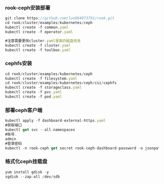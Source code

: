 ### rook-ceph安装部署

```javascript
git clone https://github.com/luo964973791/rook.git
cd rook/cluster/examples/kubernetes/ceph
kubectl create -f common.yaml
kubectl create -f operator.yaml

#注意需要更改cluster.yaml里面的磁盘信息
kubectl create -f cluster.yaml
kubectl create -f toolbox.yaml
```

### cephfs安装

```javascript
cd rook/cluster/examples/kubernetes/ceph
kubectl create -f filesystem.yaml
cd rook/cluster/examples/kubernetes/ceph/csi/cephfs
kubectl create -f storageclass.yaml
kubectl create -f pvc.yaml
kubectl create -f pod.yaml
```

### 部署ceph客户端

```javascript
kubectl apply -f dashboard-external-https.yaml
#获取端口
kubectl get svc --all-namespaces
#账号.
admin
#登录密码
kubectl -n rook-ceph get secret rook-ceph-dashboard-password -o jsonpath="{['data']['password']}" | base64 --decode && echo
```

### 格式化ceph挂载盘
```javascript
yum install gdisk -y
sgdisk --zap-all /dev/sdb
```

